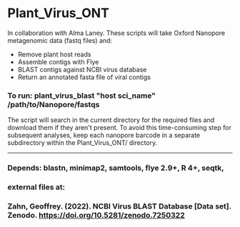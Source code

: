 # Plant_Virus_ONT

In collaboration with Alma Laney. These scripts will take Oxford Nanopore metagenomic data (fastq files) and:
 
 - Remove plant host reads
 - Assemble contigs with Flye
 - BLAST contigs against NCBI virus database
 - Return an annotated fasta file of viral contigs

### To run: plant_virus_blast "host sci_name" /path/to/Nanopore/fastqs

The script will search in the current directory for the required files and download them if they aren't present. To avoid this time-consuming step for subsequent analyses, keep each nanopore barcode in a separate subdirectory within the Plant_Virus_ONT/ directory.

___

### Depends: blastn, minimap2, samtools, flye 2.9+, R 4+, seqtk,
### external files at:
### Zahn, Geoffrey. (2022). NCBI Virus BLAST Database [Data set]. Zenodo. https://doi.org/10.5281/zenodo.7250322

